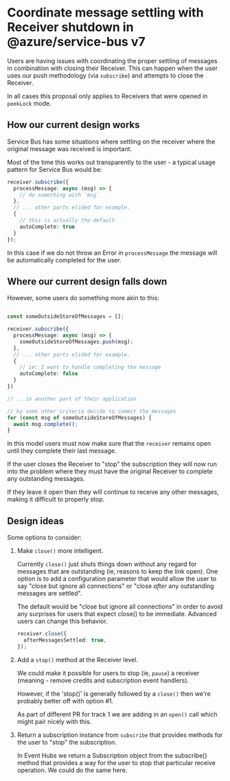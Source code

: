 # Coordinate message settling with Receiver shutdown in @azure/service-bus v7

Users are having issues with coordinating the proper settling of
messages in combination with closing their Receiver. This can happen
when the user uses our push methodology (via `subscribe`) and attempts
to close the Receiver.

In all cases this proposal only applies to Receivers that were opened in
`peekLock` mode.

## How our current design works

Service Bus has some situations where settling on the receiver
where the original message was received is important.

Most of the time this works out transparently to the user - a typical
usage pattern for Service Bus would be:

```typescript
receiver.subscribe({
  processMessage: async (msg) => {
    // do something with `msg`
  },
  // ... other parts elided for example.
  {
    // this is actually the default
    autoComplete: true
  }
});
```

In this case if we do not throw an Error in `processMessage` the
message will be automatically completed for the user.

## Where our current design falls down

However, some users do something more akin to this:

```typescript

const someOutsideStoreOfMessages = [];

receiver.subscribe({
  processMessage: async (msg) => {
    someOutsideStoreOfMessages.push(msg);
  },
  // ... other parts elided for example.
  {
    // ie: I want to handle completing the message
    autoComplete: false
  }
})

// ...in another part of their application

// by some other criteria decide to commit the messages
for (const msg of someOutsideStoreOfMessages) {
  await msg.complete();
}

```

In this model users must now make sure that the `receiver` remains open
until they complete their last message.

If the user closes the Receiver to "stop" the subscription they will now run into the
problem where they must have the original Receiver to complete any outstanding
messages.

If they leave it open then they will continue to receive any other messages, making it
difficult to properly stop.

## Design ideas

Some options to consider:

1. Make `close()` more intelligent.

   Currently `close()` just shuts things down without any regard for messages that are outstanding (ie,
   reasons to keep the link open). One option is to add a configuration parameter that would allow
   the user to say "close but ignore all connections" or "close _after_ any outstanding messages are settled".

   The default would be "close but ignore all connections" in order to avoid any surprises for users that expect
   close() to be immediate. Advanced users can change this behavior.

   ```typescript
   receiver.close({
     afterMessagesSettled: true,
   });
   ```

2. Add a `stop()` method at the Receiver level.

   We could make it possible for users to stop (ie, `pause`) a receiver (meaning - remove credits and subscription
   event handlers).

   However, if the 'stop()' is generally followed by a `close()` then we're probably better off with option #1.

   As part of different PR for track 1 we are adding in an `open()` call which might pair nicely with this.

3. Return a subscription instance from `subscribe` that provides methods for the user to "stop" the subscription.

   In Event Hubs we return a Subscription object from the subscribe() method that provides a way for the user to stop
   that particular receive operation. We could do the same here.
